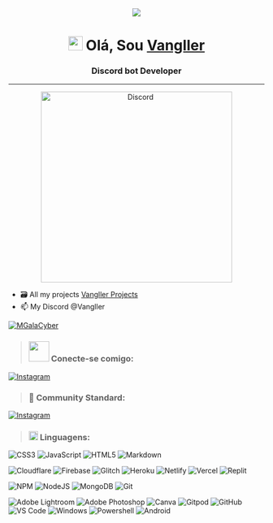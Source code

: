 <div align="center" style"border-radius:15px">
      <a href="https://galacyber.xyz">
        <img src="./Images/MGalaCyber.gif" />
    </a>
</div>
<h1 align="center">
<!--       <a href="https://galacyber.xyz"> -->
            <img src="https://media.giphy.com/media/hvRJCLFzcasrR4ia7z/giphy.gif" width="28"/>
      </a>
      Olá, Sou
      <a href="https://vangller.vercel.app">Vangller</a>
</h1>

<h3 align="center">
  Discord bot Developer
</h3>

***
<p align="center">
  <a href="https://discord.com/users/1100783241427943454">
    <img src="https://media.discordapp.net/attachments/1102238405330481173/1104950824255377459/682211671728455702.png" width = 376,5px alt="Discord"/>
  </a>
</p>

<!-- <div align="center" width="40">

![GitHub WidgetBox](https://github-widgetbox.vercel.app/api/profile?username=Vangller&theme=dark&data=followers,repositories,stars,commits)

</div> -->

- 🗃️ All my projects [Vangller Projects](https://github.com/Vangller?tab=repositories)
- 📫 My Discord @Vangller

<p align="left">
  <a href="https://github.com/Vangller">
    <img src="https://komarev.com/ghpvc/?username=Vangller&style=for-the-badge&label=PROFILE%20GITHUB%20VIEWS&color=6e57ff" alt="MGalaCyber" />
  </a>
</p>

> <h3 align="left"><img src='https://raw.githubusercontent.com/ShahriarShafin/ShahriarShafin/main/Assets/handshake.gif' width="40"> Conecte-se comigo:</h3>
<div align="left">

<!-- [![Discord](https://img.shields.io/badge/Discord-%230167ff.svg?style=for-the-badge&logo=discord&logoColor=white)](htttps://discord.gg/https://discord.gg/Vangller)--> 
<!-- [![Facebook](https://img.shields.io/badge/Facebook-%231877F2.svg?style=for-the-badge&logo=Facebook&logoColor=white)](https://facebook.com/GalaNimation)--> 
[![Instagram](https://img.shields.io/badge/Instagram-%23E4405F.svg?style=for-the-badge&logo=Instagram&logoColor=white)](https://instagram.com/Wellington_Danrley)
<!-- [![Reddit](https://img.shields.io/badge/Reddit-%23FF4500.svg?style=for-the-badge&logo=Reddit&logoColor=white)](https://reddit.com/user/GalaXd1274)--> 
<!-- [![Stack Overflow](https://img.shields.io/badge/-Stackoverflow-FE7A16?style=for-the-badge&logo=stack-overflow&logoColor=white)](https://stackoverflow.com/users/18128610)--> 
<!-- [![Twitter](https://img.shields.io/badge/Twitter-%231DA1F2.svg?style=for-the-badge&logo=Twitter&logoColor=white)](https://twitter.com/IB_Manggala)--> 
<!-- [![YouTube](https://img.shields.io/badge/YouTube-%23FF0000.svg?style=for-the-badge&logo=YouTube&logoColor=white)](https://youtube.com/@GalaXd1274)--> 
<!-- [![Codepen](https://img.shields.io/badge/Codepen-%23000000.svg?style=for-the-badge&logo=Codepen&logoColor=white)](https://codepen.io/mgalacyber) -->
<!-- [![Codesandbox](https://img.shields.io/badge/Codesandbox-%23000000.svg?style=for-the-badge&logo=Codesandbox&logoColor=white)](https://codesandbox.com/mgalacyber) --> 

> <h3 align="left"> 🧟 Community Standard:</h3>
<div align="left">

[![Instagram](https://media.discordapp.net/attachments/1178551746826600559/1181597358652403782/image2.png)](https://discord.gg/WqkMBasTnh)
<br/>

</div>

> <h3 align="left"><img src = "https://media2.giphy.com/media/QssGEmpkyEOhBCb7e1/giphy.gif?cid=ecf05e47a0n3gi1bfqntqmob8g9aid1oyj2wr3ds3mg700bl&rid=giphy.gif" width = 18> Linguagens: </h3>
<div align="left">

![CSS3](https://img.shields.io/badge/css3-%231572B6.svg?style=for-the-badge&logo=css3&logoColor=white)
![JavaScript](https://img.shields.io/badge/javascript-%23323330.svg?style=for-the-badge&logo=javascript&logoColor=%23F7DF1E)
![HTML5](https://img.shields.io/badge/html5-%23E34F26.svg?style=for-the-badge&logo=html5&logoColor=white)
![Markdown](https://img.shields.io/badge/markdown-%23000000.svg?style=for-the-badge&logo=markdown&logoColor=white)
<!-- ![Python](https://img.shields.io/badge/python-3670A0?style=for-the-badge&logo=python&logoColor=ffdd54) -->
<!-- ![TypeScript](https://img.shields.io/badge/typescript-%23007ACC.svg?style=for-the-badge&logo=typescript&logoColor=white) -->
![Cloudflare](https://img.shields.io/badge/Cloudflare-F38020?style=for-the-badge&logo=Cloudflare&logoColor=white)
![Firebase](https://img.shields.io/badge/firebase-%23039BE5.svg?style=for-the-badge&logo=firebase)
![Glitch](https://img.shields.io/badge/glitch-%233333FF.svg?style=for-the-badge&logo=glitch&logoColor=white)
![Heroku](https://img.shields.io/badge/heroku-%23430098.svg?style=for-the-badge&logo=heroku&logoColor=white)
![Netlify](https://img.shields.io/badge/netlify-%23000000.svg?style=for-the-badge&logo=netlify&logoColor=#00C7B7)
![Vercel](https://img.shields.io/badge/vercel-%23000000.svg?style=for-the-badge&logo=vercel&logoColor=white)
![Replit](https://img.shields.io/badge/-replit-%23E34F26?style=for-the-badge&logo=replit&logoColor=white)
<!-- ![Oracle](https://img.shields.io/badge/Oracle-F80000?style=for-the-badge&logo=oracle&logoColor=white) -->
<!-- ![DigitalOcean](https://img.shields.io/badge/DigitalOcean-%230167ff.svg?style=for-the-badge&logo=digitalOcean&logoColor=white) -->
<!-- ![Bootstrap](https://img.shields.io/badge/bootstrap-%23563D7C.svg?style=for-the-badge&logo=bootstrap&logoColor=white) -->
<!-- ![Express.js](https://img.shields.io/badge/express.js-%23404d59.svg?style=for-the-badge&logo=express&logoColor=%2361DAFB) -->
<!-- ![Flutter](https://img.shields.io/badge/Flutter-%2302569B.svg?style=for-the-badge&logo=Flutter&logoColor=white) -->
<!-- ![Microsoft Sql Server](https://img.shields.io/badge/-Sql%20Server-CC2927?style=for-the-badge&logo=microsoft-sql-server&logoColor=ffffff) -->
![NPM](https://img.shields.io/badge/-NPM-CB3837?style=for-the-badge&logo=npm&logoColor=white)
![NodeJS](https://img.shields.io/badge/-Node.js-339933?style=for-the-badge&logo=Node.js&logoColor=ffffff)
![MongoDB](https://img.shields.io/badge/MongoDB-%234ea94b.svg?style=for-the-badge&logo=mongodb&logoColor=white)
![Git](https://img.shields.io/badge/-Git-%23F05032?style=for-the-badge&logo=git&logoColor=%23ffffff)
<!-- ![MySQL](https://img.shields.io/badge/mysql-%2300f.svg?style=for-the-badge&logo=mysql&logoColor=white) -->
<!-- ![SQLite](https://img.shields.io/badge/sqlite-%2307405e.svg?style=for-the-badge&logo=sqlite&logoColor=white) -->
![Adobe Lightroom](https://img.shields.io/badge/Adobe%20Lightroom-31A8FF.svg?style=for-the-badge&logo=Adobe%20Lightroom&logoColor=white)
![Adobe Photoshop](https://img.shields.io/badge/adobephotoshop-%2331A8FF.svg?style=for-the-badge&logo=adobephotoshop&logoColor=white)
![Canva](https://img.shields.io/badge/Canva-%2300C4CC.svg?style=for-the-badge&logo=Canva&logoColor=white)
![Gitpod](https://img.shields.io/badge/-gitpod-%23FFA500?style=for-the-badge&logo=gitpod&logoColor=white)
![GitHub](https://img.shields.io/badge/-GitHub-181717?style=for-the-badge&logo=github)
![VS Code](http://img.shields.io/badge/-VS%20Code-007ACC?style=for-the-badge&logo=visual-studio-code&logoColor=ffffff)
![Windows](http://img.shields.io/badge/-Windows-0078D6?style=for-the-badge&logo=windows&logoColor=ffffff)
![Powershell](http://img.shields.io/badge/-Powershell-5391FE?style=for-the-badge&logo=powershell&logoColor=ffffff)
![Android](https://img.shields.io/badge/Android-3DDC84?style=for-the-badge&logo=android&logoColor=white)
<!-- ![Glitch](https://img.shields.io/badge/-glitch-%23FF1493?style=for-the-badge&logo=glitch&logoColor=white) -->
<!-- ![Railway](https://img.shields.io/badge/railway-563D7C?style=for-the-badge&logo=railway&logoColor=white) -->
<!-- ![sublime](https://img.shields.io/badge/-sublime-%23575757?style=for-the-badge&logo=Sublime-text&logoColor=orange) -->
<!-- ![Portfolio](https://img.shields.io/badge/Portfolio-%23000000.svg?style=for-the-badge&logo=firefox&logoColor=#FF7139) -->

</div>
